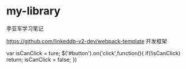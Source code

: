 # my-library
李亚军学习笔记

https://github.com/linkeddb-v2-dev/webpack-template   开发框架


var isCanClick = ture;
$('#button').on('click',function(){
    if(!isCanClick) return;
    isCanClick = false;
})

